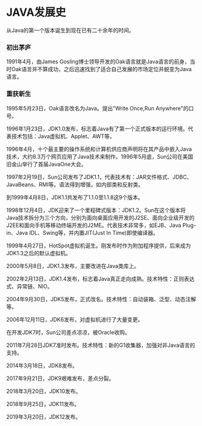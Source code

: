 # JAVA发展史

从Java的第一个版本诞生到现在已有二十余年的时间。

### 初出茅庐

1991年4月，由James Gosling博士领导开发的Oak语言就是Java语言的前身，当时Oak语言并不算成功，之后迅速找到了适合自己发展的市场定位并蜕变为Java语言。

### 重获新生

1995年5月23日，Oak语言改名为Java。提出"Write Once,Run Anywhere"的口号。

1996年1月23日，JDK1.0发布，标志着Java有了第一个正式版本的运行环境。代表技术包括：Java虚拟机、Applet、AWT等。

1996年4月，十个最主要的操作系统和计算机供应商声明将在其产品中嵌入Java技术，大约8.3万个网页应用了Java技术来制作。1996年5月底，Sun公司在美国旧金山举行了首届JavaOne大会。

1997年2月19日，Sun公司发布了JDK1.1，代表技术有：JAR文件格式、JDBC、JavaBeans、RMI等。语法得到增强，如内部类和反射类。

到1999年4月8日，JDK1.1共发布了1.1.0至1.1.8这9个版本。

1998年12月4日，JDK迎来了一个里程碑式版本：JDK1.2。Sun在这个版本将Java技术拆分为三个方向，分别为面向桌面应用开发的J2SE、面向企业级开发的J2EE和面向手机等移动终端开发的J2ME。代表技术非常多，如EJB、Java Plug-in、Java IDL、Swing等，并内置JIT(Just In Time)即使编译器。

1999年4月27日，HotSpot虚拟机诞生。刚发布时作为附加程序提供，后来成为JDK1.3之后的默认虚拟机。

2000年5月8日，JDK1.3发布，主要改进在Java类库上。

2002年2月13日，JDK1.4发布，标志着Java真正走向成熟。技术特性：正则表达式、异常链、NIO。

2004年9月30日，JDK5发布，正式改名。技术特性：自动装箱、泛型、动态注解等。

2006年12月11日，JDK6发布，对虚拟机进行了大量变更。

在开发JDK7时，Sun公司差点凉凉，被Oracle收购。

2011年7月28日JDK7准时发布。技术特性：新的G1收集器，加强对非Java语言的支持。

2014年3月18日，JDK8发布。

2017年9月21日，JDK9艰难发布，差点分裂。

2018年3月20日，JDK10发布。

2018年9月25日，JDK11发布。

2019年3月20日，JDK12发布。